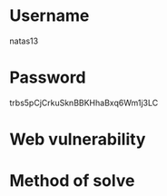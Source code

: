 # Username
natas13
# Password
trbs5pCjCrkuSknBBKHhaBxq6Wm1j3LC
# Web vulnerability
# Method of solve
